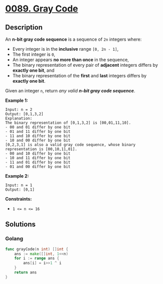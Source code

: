 # [0089. Gray Code](https://leetcode-cn.com/problems/gray-code/)



## Description



An **n-bit gray code sequence** is a sequence of `2n` integers where:

- Every integer is in the **inclusive** range `[0, 2n - 1]`,
- The first integer is `0`,
- An integer appears **no more than once** in the sequence,
- The binary representation of every pair of **adjacent** integers differs by **exactly one bit**, and
- The binary representation of the **first** and **last** integers differs by **exactly one bit**.

Given an integer `n`, return *any valid **n-bit gray code sequence***.

 

**Example 1:**

```
Input: n = 2
Output: [0,1,3,2]
Explanation:
The binary representation of [0,1,3,2] is [00,01,11,10].
- 00 and 01 differ by one bit
- 01 and 11 differ by one bit
- 11 and 10 differ by one bit
- 10 and 00 differ by one bit
[0,2,3,1] is also a valid gray code sequence, whose binary representation is [00,10,11,01].
- 00 and 10 differ by one bit
- 10 and 11 differ by one bit
- 11 and 01 differ by one bit
- 01 and 00 differ by one bit
```

**Example 2:**

```
Input: n = 1
Output: [0,1]
```

 

**Constraints:**

- `1 <= n <= 16`



## Solutions

<!-- tabs:start -->

### **Golang**

```go
func grayCode(n int) []int {
    ans := make([]int, 1<<n)
    for i := range ans {
        ans[i] = i>>1 ^ i
    }
    return ans
}
```

<!-- tabs:end -->